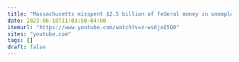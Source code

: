 ```yaml
---
title: "Massachusetts misspent $2.5 billion of federal money in unemployment. It may have to pay it back."
date: 2023-06-10T11:03:50-04:00
itemurl: "https://www.youtube.com/watch?v=z-ws6joI5Q0"
sites: "youtube.com"
tags: []
draft: false
---
```


